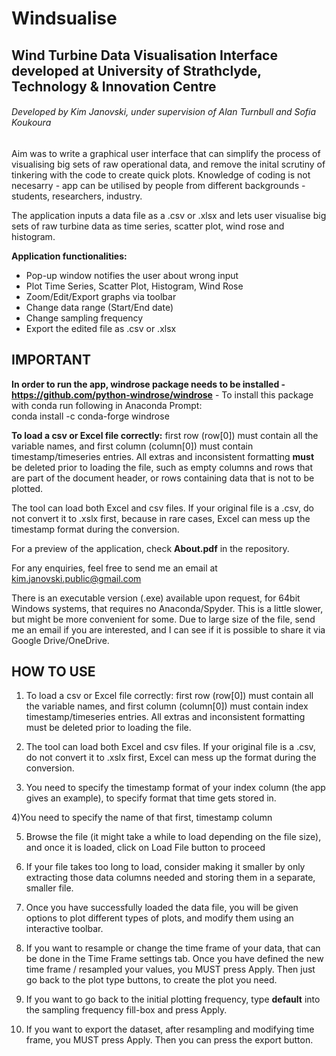 # Windsualise
## Wind Turbine Data Visualisation Interface developed at University of Strathclyde, Technology &amp; Innovation Centre
###### Developed by Kim Janovski, under supervision of Alan Turnbull and Sofia Koukoura



Aim was to write a graphical user interface that can simplify the process of visualising big sets of raw operational data, and remove the inital scrutiny of tinkering with the code to create quick plots.
Knowledge of coding is not necesarry - app can be utilised by people from different backgrounds - students, researchers, industry.

The application inputs a data file as a .csv or .xlsx and lets user visualise big sets of raw turbine data as time series, scatter plot, wind rose and histogram.

**Application functionalities:**
- Pop-up window notifies the user about wrong input
- Plot Time Series, Scatter Plot, Histogram, Wind Rose
- Zoom/Edit/Export graphs via toolbar
- Change data range (Start/End date)
- Change sampling frequency
- Export the edited file as .csv or .xlsx

## **IMPORTANT**
 **In order to run the app, windrose package needs to be installed - https://github.com/python-windrose/windrose** - To install this package with conda run following in Anaconda Prompt:\
conda install -c conda-forge windrose

**To load a csv or Excel file correctly:** first row (row[0]) must contain all the variable names, and first column (column[0]) must contain timestamp/timeseries entries. All extras and inconsistent formatting **must** be deleted prior to loading the file, such as empty columns and rows that are part of the document header, or rows containing data that is not to be plotted.

The tool can load both Excel and csv files.
If your original file is a .csv, do not convert it to .xslx first, because in rare cases, Excel can mess up the timestamp format during the conversion.

For a preview of the application, check **About.pdf** in the repository.

For any enquiries, feel free to send me an email at kim.janovski.public@gmail.com

There is an executable version (.exe) available upon request, for 64bit Windows systems, that requires no
Anaconda/Spyder. This is a little slower, but might be more convenient for some.
Due to large size of the file, send me an email if you are interested, and I can see if it is possible to share it
via Google Drive/OneDrive.


## **HOW TO USE**

1) To load a csv or Excel file correctly: first row (row[0]) must contain all the variable names, and first column (column[0]) must contain index timestamp/timeseries entries. All extras and inconsistent formatting must be deleted prior to loading the file.

2) The tool can load both Excel and csv files. If your original file is a .csv, do not convert it to .xslx first, Excel can mess up the format during the conversion.

3) You need to specify the timestamp format of your index column (the app gives an example), to specify format that time gets stored in.

4)You need to specify the name of that first, timestamp column

5) Browse the file  (it might take a while to load depending on the file size), and once it is loaded, click on Load File button to proceed

6) If your file takes too long to load, consider making it smaller by only extracting those data columns needed and storing them in a separate, smaller file.

7) Once you have successfully loaded the data file, you will be given options to plot different types of plots, and modify them using an interactive toolbar.

8) If you want to resample or change the time frame of your data, that can be done in the Time Frame settings tab. Once you have defined the new time frame / resampled your values, you MUST press Apply. Then just go back to the plot type buttons, to create the plot you need.

9) If you want to go back to the initial plotting frequency, type **default** into the sampling frequency fill-box and press Apply.

10) If you want to export the dataset, after resampling and modifying time frame, you MUST press Apply. Then you can press the export button.
